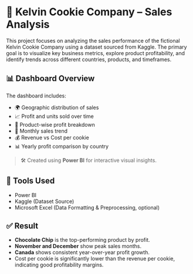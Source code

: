 
# 🍪 Kelvin Cookie Company – Sales Analysis

This project focuses on analyzing the sales performance of the fictional Kelvin Cookie Company using a dataset sourced from Kaggle. The primary goal is to visualize key business metrics, explore product profitability, and identify trends across different countries, products, and timeframes.

## 📊 Dashboard Overview

The dashboard includes:

- 🌍 Geographic distribution of sales  
- 📈 Profit and units sold over time  
- 🧁 Product-wise profit breakdown  
- 📅 Monthly sales trend  
- 💰 Revenue vs Cost per cookie  
- 📊 Yearly profit comparison by country

> 🛠️ Created using **Power BI** for interactive visual insights.

## 📌 Tools Used

- Power BI  
- Kaggle (Dataset Source)  
- Microsoft Excel (Data Formatting & Preprocessing, optional)

## ✅ Result

- **Chocolate Chip** is the top-performing product by profit.  
- **November and December** show peak sales months.  
- **Canada** shows consistent year-over-year profit growth.  
- Cost per cookie is significantly lower than the revenue per cookie, indicating good profitability margins.
